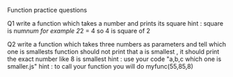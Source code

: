 Function practice questions

Q1 write a function which takes a number and prints its square hint : square is num*num
for example  2*2 = 4 so  4 is square of 2


Q2 write a function which takes three numbers as parameters and tell which one is smallests
    function should not print that a is smallest , it should print the exact number  like 8 is smallest
     hint : use your code "a,b,c which one is smaller.js" 
     hint : to call your function       you will do  myfunc(55,85,8)
        
     

